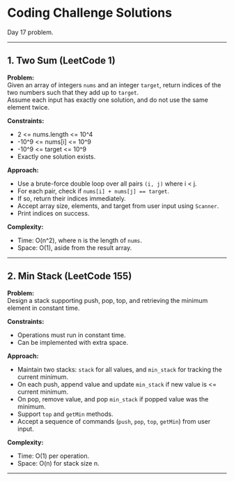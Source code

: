 # Coding Challenge Solutions

Day 17 problem.

---

## 1. Two Sum (LeetCode 1)

**Problem:**  
Given an array of integers `nums` and an integer `target`, return indices of the two numbers such that they add up to `target`.  
Assume each input has exactly one solution, and do not use the same element twice.

**Constraints:**  
- 2 <= nums.length <= 10^4  
- -10^9 <= nums[i] <= 10^9  
- -10^9 <= target <= 10^9  
- Exactly one solution exists.

**Approach:**  
- Use a brute-force double loop over all pairs `(i, j)` where i < j.  
- For each pair, check if `nums[i] + nums[j] == target`.  
- If so, return their indices immediately.  
- Accept array size, elements, and target from user input using `Scanner`.  
- Print indices on success.

**Complexity:**  
- Time: O(n^2), where n is the length of `nums`.  
- Space: O(1), aside from the result array.

---

## 2. Min Stack (LeetCode 155)

**Problem:**  
Design a stack supporting push, pop, top, and retrieving the minimum element in constant time.

**Constraints:**  
- Operations must run in constant time.  
- Can be implemented with extra space.

**Approach:**  
- Maintain two stacks: `stack` for all values, and `min_stack` for tracking the current minimum.  
- On each push, append value and update `min_stack` if new value is <= current minimum.  
- On pop, remove value, and pop `min_stack` if popped value was the minimum.  
- Support `top` and `getMin` methods.  
- Accept a sequence of commands (`push`, `pop`, `top`, `getMin`) from user input.

**Complexity:**  
- Time: O(1) per operation.  
- Space: O(n) for stack size n.

---
